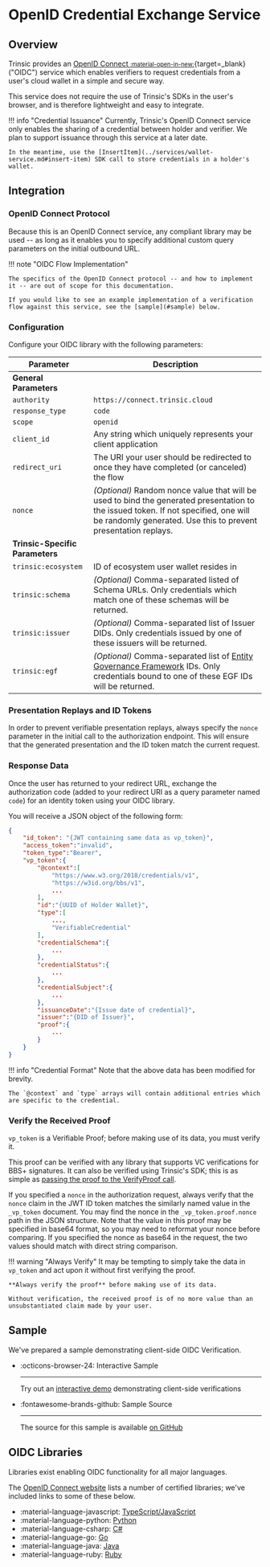 # OpenID Credential Exchange Service

## Overview
Trinsic provides an [OpenID Connect <small>:material-open-in-new:</small>](https://openid.net/connect/){target=_blank} ("OIDC") service which enables verifiers to request credentials from a user's cloud wallet in a simple and secure way.

This service does not require the use of Trinsic's SDKs in the user's browser, and is therefore lightweight and easy to integrate.

!!! info "Credential Issuance"
    Currently, Trinsic's OpenID Connect service only enables the sharing of a credential between holder and verifier. We plan to support issuance through this service at a later date.

    In the meantime, use the [InsertItem](../services/wallet-service.md#insert-item) SDK call to store credentials in a holder's wallet.


## Integration

### OpenID Connect Protocol

Because this is an OpenID Connect service, any compliant library may be used -- as long as it enables you to specify additional custom query parameters on the initial outbound URL.

!!! note "OIDC Flow Implementation"

    The specifics of the OpenID Connect protocol -- and how to implement it -- are out of scope for this documentation.

    If you would like to see an example implementation of a verification flow against this service, see the [sample](#sample) below.

### Configuration

Configure your OIDC library with the following parameters:

| Parameter                       | Description                                                                                                                                                                |
| ------------------------------- | -------------------------------------------------------------------------------------------------------------------------------------------------------------------------- |
| **General Parameters**          |
| `authority`                     | `https://connect.trinsic.cloud`                                                                                                                                            |
| `response_type`                 | `code`                                                                                                                                                                     |
| `scope`                         | `openid`                                                                                                                                                                   |
| `client_id`                     | Any string which uniquely represents your client application                                                                                                               |
| `redirect_uri`                  | The URI your user should be redirected to once they have completed (or canceled) the flow                                                                                  |
| `nonce`                         | *(Optional)* Random nonce value that will be used to bind the generated presentation to the issued token. If not specified, one will be randomly generated. Use this to prevent presentation replays.      |
| **Trinsic-Specific Parameters** |
| `trinsic:ecosystem`             | ID of ecosystem user wallet resides in                                                                                                                                     |
| `trinsic:schema`                | *(Optional)* Comma-separated listed of Schema URLs. Only credentials which match one of these schemas will be returned.                                                    |
| `trinsic:issuer`                | *(Optional)* Comma-separated list of Issuer DIDs. Only credentials issued by one of these issuers will be returned.                                                        |
| `trinsic:egf`                   | *(Optional)* Comma-separated list of [Entity Governance Framework](/learn/concepts/trust-registries) IDs. Only credentials bound to one of these EGF IDs will be returned. |

### Presentation Replays and ID Tokens

In order to prevent verifiable presentation replays, always specify the `nonce` parameter in the initial call to the authorization endpoint. This will ensure that the generated presentation and the ID token match the current request.

### Response Data

Once the user has returned to your redirect URL, exchange the authorization code (added to your redirect URI as a query parameter named `code`) for an identity token using your OIDC library.

You will receive a JSON object of the following form:

```json title="Response JSON"
{
    "id_token": "{JWT containing same data as vp_token}",
    "access_token":"invalid",
    "token_type":"Bearer",
    "vp_token":{
        "@context":[
            "https://www.w3.org/2018/credentials/v1",
            "https://w3id.org/bbs/v1",
            ...
        ],
        "id":"{UUID of Holder Wallet}",
        "type":[
            ...,
            "VerifiableCredential"
        ],
        "credentialSchema":{
            ...
        },
        "credentialStatus":{
            ...
        },
        "credentialSubject":{
            ...
        },
        "issuanceDate":"{Issue date of credential}",
        "issuer":"{DID of Issuer}",
        "proof":{
            ...
        }
    }
}
```

!!! info "Credential Format"
    Note that the above data has been modified for brevity.

    The `@context` and `type` arrays will contain additional entries which are specific to the credential.


### Verify the Received Proof

`vp_token` is a Verifiable Proof; before making use of its data, you must verify it.

This proof can be verified with any library that supports VC verifications for BBS+ signatures. It can also be verified using Trinsic's SDK; this is as simple as [passing the proof to the VerifyProof call](../../services/credential-service/#verify-proof).

If you specified a `nonce` in the authorization request, always verify that the `nonce` claim in the JWT ID token matches the similarly named value in the `_vp_token` document. You may find the nonce in the `_vp_token.proof.nonce` path in the JSON structure. Note that the value in this proof may be specified in base64 format, so you may need to reformat your nonce before comparing. If you specified the nonce as base64 in the request, the two values should match with direct string comparison.


!!! warning "Always Verify"
    It may be tempting to simply take the data in `vp_token` and act upon it without first verifying the proof.

    **Always verify the proof** before making use of its data.

    Without verification, the received proof is of no more value than an unsubstantiated claim made by your user.

## Sample

We've prepared a sample demonstrating client-side OIDC Verification.

<div class="grid cards" markdown>

-   :octicons-browser-24: Interactive Sample

    ---

    Try out an [interactive demo](https://replit.com/@trinsic/oidc-sample) demonstrating client-side verifications

-   :fontawesome-brands-github: Sample Source

    ---

    The source for this sample is available [on GitHub](https://github.com/trinsic-id/sdk/tree/main/samples/oidc-client-verifier)

</div>


## OIDC Libraries

Libraries exist enabling OIDC functionality for all major languages.

The [OpenID Connect website](https://openid.net/developers/certified/) lists a number of certified libraries; we've included links to some of these below.

<div class="grid cards" markdown>

-   :material-language-javascript: [TypeScript/JavaScript](https://github.com/authts/oidc-client-ts)
-   :material-language-python: [Python](https://github.com/OpenIDC/pyoidc)
-   :material-language-csharp: [C#](https://github.com/IdentityModel/IdentityModel.OidcClient)
-   :material-language-go: [Go](https://github.com/zitadel/oidc)
-   :material-language-java: [Java](https://docs.spring.io/spring-security/site/docs/5.2.12.RELEASE/reference/html/oauth2.html)
-   :material-language-ruby: [Ruby](https://github.com/nov/openid_connect)

</div>

